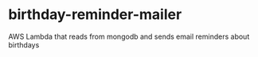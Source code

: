 # birthday-reminder-mailer
AWS Lambda that reads from mongodb and sends email reminders about birthdays

